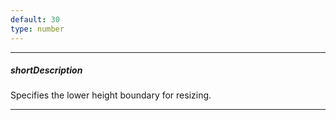 ```yaml
---
default: 30
type: number
---
```

---
##### shortDescription
Specifies the lower height boundary for resizing.

---
